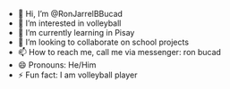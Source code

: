- 👋 Hi, I’m @RonJarrelBBucad
- 👀 I’m interested in volleyball
- 🌱 I’m currently learning in Pisay
- 💞️ I’m looking to collaborate on school projects
- 📫 How to reach me, call me via messenger: ron bucad
- 😄 Pronouns: He/Him
- ⚡ Fun fact: I am volleyball player

<!---
RonJarrelBBucad/RonJarrelBBucad is a ✨ special ✨ repository because its `README.md` (this file) appears on your GitHub profile.
You can click the Preview link to take a look at your changes.
--->
